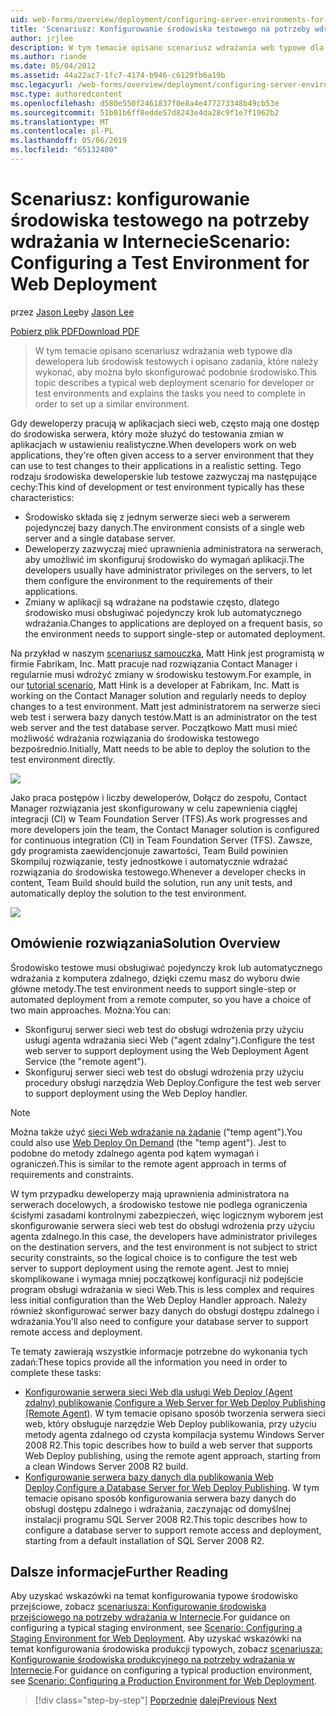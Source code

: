 ```yaml
---
uid: web-forms/overview/deployment/configuring-server-environments-for-web-deployment/scenario-configuring-a-test-environment-for-web-deployment
title: 'Scenariusz: Konfigurowanie środowiska testowego na potrzeby wdrażania w Internecie | Dokumentacja firmy Microsoft'
author: jrjlee
description: W tym temacie opisano scenariusz wdrażania web typowe dla dewelopera lub środowisk testowych i opisano zadania, które należy wykonać, aby skonfigurować zdarzenia serwisowego...
ms.author: riande
ms.date: 05/04/2012
ms.assetid: 44a22ac7-1fc7-4174-b946-c6129fb6a19b
msc.legacyurl: /web-forms/overview/deployment/configuring-server-environments-for-web-deployment/scenario-configuring-a-test-environment-for-web-deployment
msc.type: authoredcontent
ms.openlocfilehash: d580e550f2461837f0e8a4e477273348b49cb53e
ms.sourcegitcommit: 51b01b6ff8edde57d8243e4da28c9f1e7f1962b2
ms.translationtype: MT
ms.contentlocale: pl-PL
ms.lasthandoff: 05/06/2019
ms.locfileid: "65132400"
---
```

# <a name="scenario-configuring-a-test-environment-for-web-deployment"></a><span data-ttu-id="5a2c7-103">Scenariusz: konfigurowanie środowiska testowego na potrzeby wdrażania w Internecie</span><span class="sxs-lookup"><span data-stu-id="5a2c7-103">Scenario: Configuring a Test Environment for Web Deployment</span></span>

<span data-ttu-id="5a2c7-104">przez [Jason Lee](https://github.com/jrjlee)</span><span class="sxs-lookup"><span data-stu-id="5a2c7-104">by [Jason Lee](https://github.com/jrjlee)</span></span>

[<span data-ttu-id="5a2c7-105">Pobierz plik PDF</span><span class="sxs-lookup"><span data-stu-id="5a2c7-105">Download PDF</span></span>](https://msdnshared.blob.core.windows.net/media/MSDNBlogsFS/prod.evol.blogs.msdn.com/CommunityServer.Blogs.Components.WeblogFiles/00/00/00/63/56/8130.DeployingWebAppsInEnterpriseScenarios.pdf)

> <span data-ttu-id="5a2c7-106">W tym temacie opisano scenariusz wdrażania web typowe dla dewelopera lub środowisk testowych i opisano zadania, które należy wykonać, aby można było skonfigurować podobnie środowisko.</span><span class="sxs-lookup"><span data-stu-id="5a2c7-106">This topic describes a typical web deployment scenario for developer or test environments and explains the tasks you need to complete in order to set up a similar environment.</span></span>

<span data-ttu-id="5a2c7-107">Gdy deweloperzy pracują w aplikacjach sieci web, często mają one dostęp do środowiska serwera, który może służyć do testowania zmian w aplikacjach w ustawieniu realistyczne.</span><span class="sxs-lookup"><span data-stu-id="5a2c7-107">When developers work on web applications, they're often given access to a server environment that they can use to test changes to their applications in a realistic setting.</span></span> <span data-ttu-id="5a2c7-108">Tego rodzaju środowiska deweloperskie lub testowe zazwyczaj ma następujące cechy:</span><span class="sxs-lookup"><span data-stu-id="5a2c7-108">This kind of development or test environment typically has these characteristics:</span></span>

- <span data-ttu-id="5a2c7-109">Środowisko składa się z jednym serwerze sieci web a serwerem pojedynczej bazy danych.</span><span class="sxs-lookup"><span data-stu-id="5a2c7-109">The environment consists of a single web server and a single database server.</span></span>
- <span data-ttu-id="5a2c7-110">Deweloperzy zazwyczaj mieć uprawnienia administratora na serwerach, aby umożliwić im skonfiguruj środowisko do wymagań aplikacji.</span><span class="sxs-lookup"><span data-stu-id="5a2c7-110">The developers usually have administrator privileges on the servers, to let them configure the environment to the requirements of their applications.</span></span>
- <span data-ttu-id="5a2c7-111">Zmiany w aplikacji są wdrażane na podstawie często, dlatego środowisko musi obsługiwać pojedynczy krok lub automatycznego wdrażania.</span><span class="sxs-lookup"><span data-stu-id="5a2c7-111">Changes to applications are deployed on a frequent basis, so the environment needs to support single-step or automated deployment.</span></span>

<span data-ttu-id="5a2c7-112">Na przykład w naszym [scenariusz samouczka](../deploying-web-applications-in-enterprise-scenarios/enterprise-web-deployment-scenario-overview.md), Matt Hink jest programistą w firmie Fabrikam, Inc. Matt pracuje nad rozwiązania Contact Manager i regularnie musi wdrożyć zmiany w środowisku testowym.</span><span class="sxs-lookup"><span data-stu-id="5a2c7-112">For example, in our [tutorial scenario](../deploying-web-applications-in-enterprise-scenarios/enterprise-web-deployment-scenario-overview.md), Matt Hink is a developer at Fabrikam, Inc. Matt is working on the Contact Manager solution and regularly needs to deploy changes to a test environment.</span></span> <span data-ttu-id="5a2c7-113">Matt jest administratorem na serwerze sieci web test i serwera bazy danych testów.</span><span class="sxs-lookup"><span data-stu-id="5a2c7-113">Matt is an administrator on the test web server and the test database server.</span></span> <span data-ttu-id="5a2c7-114">Początkowo Matt musi mieć możliwość wdrażania rozwiązania do środowiska testowego bezpośrednio.</span><span class="sxs-lookup"><span data-stu-id="5a2c7-114">Initially, Matt needs to be able to deploy the solution to the test environment directly.</span></span>

![](scenario-configuring-a-test-environment-for-web-deployment/_static/image1.png)

<span data-ttu-id="5a2c7-115">Jako praca postępów i liczby deweloperów, Dołącz do zespołu, Contact Manager rozwiązania jest skonfigurowany w celu zapewnienia ciągłej integracji (CI) w Team Foundation Server (TFS).</span><span class="sxs-lookup"><span data-stu-id="5a2c7-115">As work progresses and more developers join the team, the Contact Manager solution is configured for continuous integration (CI) in Team Foundation Server (TFS).</span></span> <span data-ttu-id="5a2c7-116">Zawsze, gdy programista zaewidencjonuje zawartości, Team Build powinien Skompiluj rozwiązanie, testy jednostkowe i automatycznie wdrażać rozwiązania do środowiska testowego.</span><span class="sxs-lookup"><span data-stu-id="5a2c7-116">Whenever a developer checks in content, Team Build should build the solution, run any unit tests, and automatically deploy the solution to the test environment.</span></span>

![](scenario-configuring-a-test-environment-for-web-deployment/_static/image2.png)

## <a name="solution-overview"></a><span data-ttu-id="5a2c7-117">Omówienie rozwiązania</span><span class="sxs-lookup"><span data-stu-id="5a2c7-117">Solution Overview</span></span>

<span data-ttu-id="5a2c7-118">Środowisko testowe musi obsługiwać pojedynczy krok lub automatycznego wdrażania z komputera zdalnego, dzięki czemu masz do wyboru dwie główne metody.</span><span class="sxs-lookup"><span data-stu-id="5a2c7-118">The test environment needs to support single-step or automated deployment from a remote computer, so you have a choice of two main approaches.</span></span> <span data-ttu-id="5a2c7-119">Można:</span><span class="sxs-lookup"><span data-stu-id="5a2c7-119">You can:</span></span>

- <span data-ttu-id="5a2c7-120">Skonfiguruj serwer sieci web test do obsługi wdrożenia przy użyciu usługi agenta wdrażania sieci Web ("agent zdalny").</span><span class="sxs-lookup"><span data-stu-id="5a2c7-120">Configure the test web server to support deployment using the Web Deployment Agent Service (the "remote agent").</span></span>
- <span data-ttu-id="5a2c7-121">Skonfiguruj serwer sieci web test do obsługi wdrożenia przy użyciu procedury obsługi narzędzia Web Deploy.</span><span class="sxs-lookup"><span data-stu-id="5a2c7-121">Configure the test web server to support deployment using the Web Deploy handler.</span></span>

> [!NOTE]
> <span data-ttu-id="5a2c7-122">Można także użyć [sieci Web wdrażanie na żądanie](https://technet.microsoft.com/library/ee517345(WS.10).aspx) ("temp agent").</span><span class="sxs-lookup"><span data-stu-id="5a2c7-122">You could also use [Web Deploy On Demand](https://technet.microsoft.com/library/ee517345(WS.10).aspx) (the "temp agent").</span></span> <span data-ttu-id="5a2c7-123">Jest to podobne do metody zdalnego agenta pod kątem wymagań i ograniczeń.</span><span class="sxs-lookup"><span data-stu-id="5a2c7-123">This is similar to the remote agent approach in terms of requirements and constraints.</span></span>

<span data-ttu-id="5a2c7-124">W tym przypadku deweloperzy mają uprawnienia administratora na serwerach docelowych, a środowisko testowe nie podlega ograniczenia ścisłymi zasadami kontrolnymi zabezpieczeń, więc logicznym wyborem jest skonfigurowanie serwera sieci web test do obsługi wdrożenia przy użyciu agenta zdalnego.</span><span class="sxs-lookup"><span data-stu-id="5a2c7-124">In this case, the developers have administrator privileges on the destination servers, and the test environment is not subject to strict security constraints, so the logical choice is to configure the test web server to support deployment using the remote agent.</span></span> <span data-ttu-id="5a2c7-125">Jest to mniej skomplikowane i wymaga mniej początkowej konfiguracji niż podejście program obsługi wdrażania w sieci Web.</span><span class="sxs-lookup"><span data-stu-id="5a2c7-125">This is less complex and requires less initial configuration than the Web Deploy Handler approach.</span></span> <span data-ttu-id="5a2c7-126">Należy również skonfigurować serwer bazy danych do obsługi dostępu zdalnego i wdrażania.</span><span class="sxs-lookup"><span data-stu-id="5a2c7-126">You'll also need to configure your database server to support remote access and deployment.</span></span>

<span data-ttu-id="5a2c7-127">Te tematy zawierają wszystkie informacje potrzebne do wykonania tych zadań:</span><span class="sxs-lookup"><span data-stu-id="5a2c7-127">These topics provide all the information you need in order to complete these tasks:</span></span>

- <span data-ttu-id="5a2c7-128">[Konfigurowanie serwera sieci Web dla usługi Web Deploy (Agent zdalny) publikowanie](configuring-a-web-server-for-web-deploy-publishing-remote-agent.md).</span><span class="sxs-lookup"><span data-stu-id="5a2c7-128">[Configure a Web Server for Web Deploy Publishing (Remote Agent)](configuring-a-web-server-for-web-deploy-publishing-remote-agent.md).</span></span> <span data-ttu-id="5a2c7-129">W tym temacie opisano sposób tworzenia serwera sieci web, który obsługuje narzędzie Web Deploy publikowania, przy użyciu metody agenta zdalnego od czysta kompilacja systemu Windows Server 2008 R2.</span><span class="sxs-lookup"><span data-stu-id="5a2c7-129">This topic describes how to build a web server that supports Web Deploy publishing, using the remote agent approach, starting from a clean Windows Server 2008 R2 build.</span></span>
- <span data-ttu-id="5a2c7-130">[Konfigurowanie serwera bazy danych dla publikowania Web Deploy](configuring-a-database-server-for-web-deploy-publishing.md).</span><span class="sxs-lookup"><span data-stu-id="5a2c7-130">[Configure a Database Server for Web Deploy Publishing](configuring-a-database-server-for-web-deploy-publishing.md).</span></span> <span data-ttu-id="5a2c7-131">W tym temacie opisano sposób konfigurowania serwera bazy danych do obsługi dostępu zdalnego i wdrażania, zaczynając od domyślnej instalacji programu SQL Server 2008 R2.</span><span class="sxs-lookup"><span data-stu-id="5a2c7-131">This topic describes how to configure a database server to support remote access and deployment, starting from a default installation of SQL Server 2008 R2.</span></span>

## <a name="further-reading"></a><span data-ttu-id="5a2c7-132">Dalsze informacje</span><span class="sxs-lookup"><span data-stu-id="5a2c7-132">Further Reading</span></span>

<span data-ttu-id="5a2c7-133">Aby uzyskać wskazówki na temat konfigurowania typowe środowisko przejściowe, zobacz [scenariusza: Konfigurowanie środowiska przejściowego na potrzeby wdrażania w Internecie](scenario-configuring-a-staging-environment-for-web-deployment.md).</span><span class="sxs-lookup"><span data-stu-id="5a2c7-133">For guidance on configuring a typical staging environment, see [Scenario: Configuring a Staging Environment for Web Deployment](scenario-configuring-a-staging-environment-for-web-deployment.md).</span></span> <span data-ttu-id="5a2c7-134">Aby uzyskać wskazówki na temat konfigurowania środowiska produkcji typowych, zobacz [scenariusza: Konfigurowanie środowiska produkcyjnego na potrzeby wdrażania w Internecie](scenario-configuring-a-production-environment-for-web-deployment.md).</span><span class="sxs-lookup"><span data-stu-id="5a2c7-134">For guidance on configuring a typical production environment, see [Scenario: Configuring a Production Environment for Web Deployment](scenario-configuring-a-production-environment-for-web-deployment.md).</span></span>

> [!div class="step-by-step"]
> <span data-ttu-id="5a2c7-135">[Poprzednie](choosing-the-right-approach-to-web-deployment.md)
> [dalej](scenario-configuring-a-staging-environment-for-web-deployment.md)</span><span class="sxs-lookup"><span data-stu-id="5a2c7-135">[Previous](choosing-the-right-approach-to-web-deployment.md)
[Next](scenario-configuring-a-staging-environment-for-web-deployment.md)</span></span>
